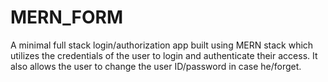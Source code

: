 # MERN_FORM
A minimal full stack login/authorization app built using MERN stack which utilizes the credentials of the user to login and authenticate their access. It also allows the user to change the user ID/password in case he/forget.
